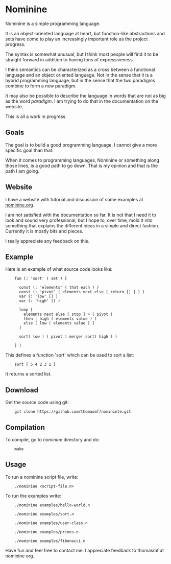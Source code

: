 Nominine
========

Nominine is a simple programming language.

It is an object-oriented language at heart,
but function-like abstractions and sets have come to play an increasingly important role as the project progress.

The syntax is somewhat unusual,
but I think most people will find it to be straight forward
in addition to having tons of expressiveness.

I think semantics can be characterized as a cross between a functional language and an object oriented language.
Not in the sense that it is a hybrid programming language,
but in the sense that the two paradigms combine to form a new paradigm.

It may also be possible to describe the language in words that are not as big as the word *paradigm*.
I am trying to do that in the documentation on the website.

This is all a work in progress.


Goals
-----

The goal is to build a good programming language.
I cannot give a more specific goal than that.

When it comes to programming languages,
Nominine or something along those lines,
is a good path to go down.
That is my opinion and that is the path I am going.


Website
-------

I have a website with tutorial and discussion of some examples at [nominine.org](http://nominine.org/).

I am not satisfied with the documentation so far.
It is not that I need it to look and sound very professional,
but I hope to, over time, mold it into something that explains the different ideas in a simple and direct fashion.
Currently it is mostly bits and pieces.

I really appreciate any feedback on this.


Example
-------

Here is an example of what source code looks like:

        fun (: 'sort' ( set ) [

          const (: 'elements' ( that each ) )
          const (: 'pivot' ( elements next else [ return [] ] ) )
          var (: 'low' [] )
          var (: 'high' [] )

          loop [
            elements next else [ stop ] > ( pivot )
            then [ high ( elements value ) ]
            else [ low ( elements value ) ]
          ]

          sort( low ) ( pivot ) merge( sort( high ) )

        ] )

This defines a function 'sort' which can be used to sort a list:

        sort [ 5 4 2 3 1 ]

It returns a sorted list.


Download
---------

Get the source code using git:

        git clone https://github.com/thomasmf/nomininte.git


Compilation
-----------

To compile, go to *nominine* directory and do:

        make

Usage
-----

To run a nominine script file, write:

        ./nominine <script-file.n>

To run the examples write:

        ./nominine examples/hello-world.n

        ./nominine examples/sort.n

        ./nominine examples/user-class.n

        ./nominine examples/primes.n

        ./nominine examples/fibonacci.n


Have fun and feel free to contact me. I appreciate feedback to thomasmf at nominine org.

